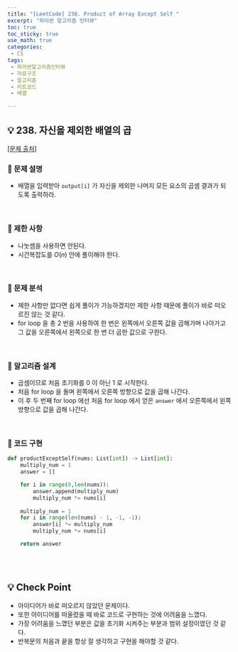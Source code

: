 ```yaml
---
title: "[LeetCode] 238. Product of Array Except Self "
excerpt: "파이썬 알고리즘 인터뷰"
toc: true
toc_sticky: true
use_math: true
categories:
 - CS
tags:
 - 파이썬알고리즘인터뷰
 - 자료구조
 - 알고리즘
 - 리트코드
 - 배열

---
```

## &#128161; 238. 자신을 제외한 배열의 곱
[[문제 출처]](https://leetcode.com/problems/product-of-array-except-self/)

### &#128204; 문제 설명
- 배열을 입력받아 <code>output[i]</code> 가 자신을 제외한 나머지 모든 요소의 곱셈 결과가 되도록 출력하라.


<br/>

### &#128204; 제한 사항
- 나눗셈을 사용하면 안된다.
- 시간복잡도를 $O(n)$ 안에 풀이해야 한다.

<br/>

### &#128204; 문제 분석
- 제한 사항만 없다면 쉽게 풀이가 가능하겠지만 제한 사항 때문에 풀이가 바로 떠오르진 않는 것 같다.
- for loop 을 총 2 번을 사용하여 한 번은 왼쪽에서 오른쪽 값을 곱해가며 나아가고 그 값을 오른쪽에서 왼쪽으로 한 번 더 곱한 값으로 구한다.

<br/>

### &#128204; 알고리즘 설계
- 곱셈이므로 처음 초기화를 0 이 아닌 1 로 시작한다.
- 처음 for loop 을 돌며 왼쪽에서 오른쪽 방향으로 값을 곱해 나간다.
- 이 후 두 번째 for loop 에선 처음 for loop 에서 얻은 <code>answer</code> 에서 오른쪽에서 왼쪽 방향으로 값을 곱해 나간다.

<br/>

### &#128204; 코드 구현

```python
def productExceptSelf(nums: List[int]) -> List[int]:
    multiply_num = 1
    answer = []

    for i in range(0,len(nums)):
        answer.append(multiply_num)
        multiply_num *= nums[i]
    
    multiply_num = 1
    for i in range(len(nums) - 1, -1, -1):
        answer[i] *= multiply_num
        multiply_num *= nums[i]

    return answer
```

<br/>
<br/>

## &#128161; Check Point
- 아이디어가 바로 떠오르지 않았던 문제이다.
- 또한 아이디어를 떠올렸을 때 바로 코드로 구현하는 것에 어려움을 느꼈다.
- 가장 어려움을 느꼈던 부분은 값을 초기화 시켜주는 부분과 범위 설정이였던 것 같다.
- 반복문의 처음과 끝을 항상 잘 생각하고 구현을 해야할 것 같다.
